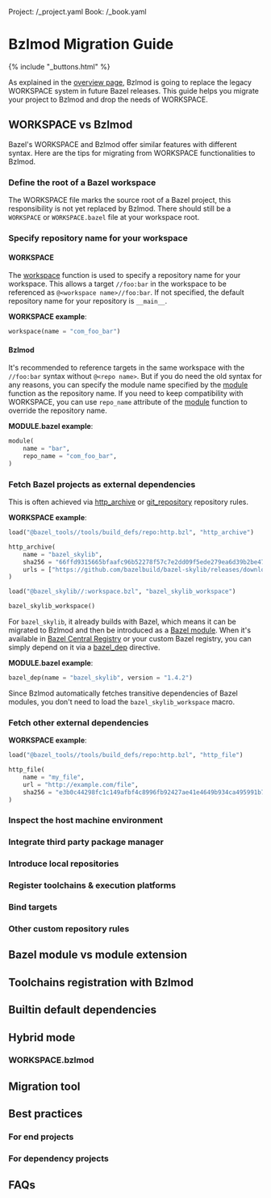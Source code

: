 Project: /_project.yaml Book: /_book.yaml

# Bzlmod Migration Guide

{% include "_buttons.html" %}

As explained in the [overview page](/external/overview), Bzlmod is going to
replace the legacy WORKSPACE system in future Bazel releases. This guide helps
you migrate your project to Bzlmod and drop the needs of WORKSPACE.

## WORKSPACE vs Bzlmod

Bazel's WORKSPACE and Bzlmod offer similar features with different syntax. Here
are the tips for migrating from WORKSPACE functionalities to Bzlmod.

### Define the root of a Bazel workspace

The WORKSPACE file marks the source root of a Bazel project, this responsibility
is not yet replaced by Bzlmod. There should still be a `WORKSPACE` or
`WORKSPACE.bazel` file at your workspace root.

### Specify repository name for your workspace

#### WORKSPACE

The [workspace](rules/lib/globals/workspace#workspace) function is used to
specify a repository name for your workspace. This allows a target `//foo:bar`
in the workspace to be referenced as `@<workspace name>//foo:bar`. If not
specified, the default repository name for your repository is `__main__`.

**WORKSPACE example**:

```python
workspace(name = "com_foo_bar")
```

#### Bzlmod

It's recommended to reference targets in the same workspace with the `//foo:bar`
syntax without `@<repo name>`. But if you do need the old syntax for any
reasons, you can specify the module name specified by the
[module](/rules/lib/globals/module#module) function as the repository name. If
you need to keep compatibility with WORKSPACE, you can use `repo_name` attribute
of the [module](rules/lib/globals/module#module) function to override the
repository name.

**MODULE.bazel example**:

```python
module(
    name = "bar",
    repo_name = "com_foo_bar",
)
```

### Fetch Bazel projects as external dependencies

This is often achieved via [http_archive](/rules/lib/repo/http#http_archive) or
[git_repository](/rules/lib/repo/git#git_repository) repository rules.

**WORKSPACE example**:

```python
load("@bazel_tools//tools/build_defs/repo:http.bzl", "http_archive")

http_archive(
    name = "bazel_skylib",
    sha256 = "66ffd9315665bfaafc96b52278f57c7e2dd09f5ede279ea6d39b2be471e7e3aa",
    urls = ["https://github.com/bazelbuild/bazel-skylib/releases/download/1.4.2/bazel-skylib-1.4.2.tar.gz"],
)

load("@bazel_skylib//:workspace.bzl", "bazel_skylib_workspace")

bazel_skylib_workspace()
```

For `bazel_skylib`, it already builds with Bazel, which means it can be
migrated to Bzlmod and then be introduced as a [Bazel module](/external/module).
When it's available in [Bazel Central Registry](https://registry.bazel.build) or
your custom Bazel registry, you can simply depend on it via a
[bazel_dep](/rules/lib/globals/module#bazel_dep) directive.

**MODULE.bazel example**:

```python
bazel_dep(name = "bazel_skylib", version = "1.4.2")
```

Since Bzlmod automatically fetches transitive dependencies of Bazel modules, you
don't need to load the `bazel_skylib_workspace` macro.

### Fetch other external dependencies

**WORKSPACE example**:

```python
load("@bazel_tools//tools/build_defs/repo:http.bzl", "http_file")

http_file(
    name = "my_file",
    url = "http://example.com/file",
    sha256 = "e3b0c44298fc1c149afbf4c8996fb92427ae41e4649b934ca495991b7852b855",
)
```

### Inspect the host machine environment

### Integrate third party package manager

### Introduce local repositories

### Register toolchains & execution platforms

### Bind targets

### Other custom repository rules

## Bazel module vs module extension

## Toolchains registration with Bzlmod

## Builtin default dependencies

## Hybrid mode

### WORKSPACE.bzlmod

## Migration tool

## Best practices

### For end projects

### For dependency projects

## FAQs
